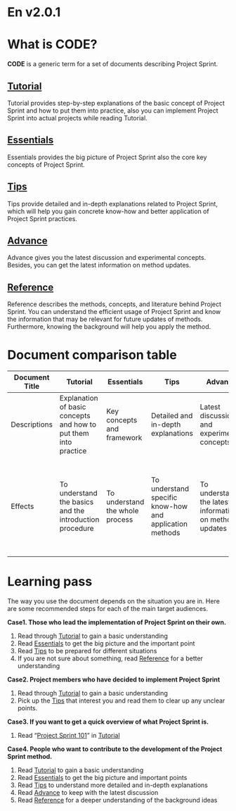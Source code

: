 # En v2.0.1

# **What is CODE?**

**CODE** is a generic term for a set of documents describing Project Sprint.

## [**Tutorial**](tutorial/README.md)

Tutorial provides step-by-step explanations of the basic concept of Project Sprint and how to put them into practice, also you can implement Project Sprint into actual projects while reading Tutorial.

## [**Essentials**](essentials.md)

Essentials provides the big picture of Project Sprint also the core key concepts of Project Sprint.

## [**Tips**](tips/README.md)

Tips provide detailed and in-depth explanations related to Project Sprint, which will help you gain concrete know-how and better application of Project Sprint practices.

## [**Advance**](advance.md)

Advance gives you the latest discussion and experimental concepts. Besides, you can get the latest information on method updates.

## [**Reference**](reference.md)

Reference describes the methods, concepts, and literature behind Project Sprint. You can understand the efficient usage of Project Sprint and know the information that may be relevant for future updates of methods. Furthermore, knowing the background will help you apply the method.

# **Document comparison table**

| Document Title | Tutorial                                                        | Essentials                      | Tips                                                    | Advance                                                | Reference                                                                                                                      |
| -------------- | --------------------------------------------------------------- | ------------------------------- | ------------------------------------------------------- | ------------------------------------------------------ | ------------------------------------------------------------------------------------------------------------------------------ |
| Descriptions   | Explanation of basic concepts and how to put them into practice | Key concepts and framework      | Detailed and in-depth explanations                      | Latest discussions and experimental concepts           | Background methods, concepts, and literature                                                                                   |
| Effects        | To understand the basics and the introduction procedure         | To understand the whole process | To understand specific know-how and application methods | To understand the latest information on method updates | To understanding of efficient Project Sprint, information that may be related to method updates, and knowledge for application |

# **Learning pass**

The way you use the document depends on the situation you are in. Here are some recommended steps for each of the main target audiences.

**Case1. Those who lead the implementation of Project Sprint on their own.**

1. Read through [Tutorial](tutorial/README.md) to gain a basic understanding
2. Read [Essentials](essentials.md) to get the big picture and the important point
3. Read [Tips](tips/README.md) to be prepared for different situations
4. If you are not sure about something, read [Reference](reference.md) for a better understanding

**Case2. Project members who have decided to implement Project Sprint**

1. Read through [Tutorial](tutorial/README.md) to gain a basic understanding
2. Pick up the [Tips](tips/README.md) that interest you and read them to clear up any unclear points.

**Case3. If you want to get a quick overview of what Project Sprint is.**

1. Read “[Project Sprint 101](tutorial/project-sprint-101.md)” in [Tutorial](tutorial/README.md)

**Case4. People who want to contribute to the development of the Project Sprint method.**

1. Read [Tutorial](tutorial/README.md) to gain a basic understanding
2. Read [Essentials](essentials.md) to get the big picture and important points
3. Read [Tips](tips/README.md) to understand more detailed and in-depth explanations
4. Read [Advance](advance.md) to keep with the latest discussion
5. Read [Reference](reference.md) for a deeper understanding of the background ideas
